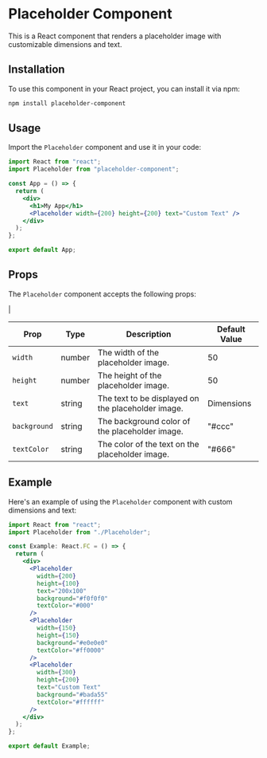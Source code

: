 # Placeholder Component

This is a React component that renders a placeholder image with customizable dimensions and text.

## Installation

To use this component in your React project, you can install it via npm:

```bash
npm install placeholder-component
```

## Usage

Import the `Placeholder` component and use it in your code:

```jsx
import React from "react";
import Placeholder from "placeholder-component";

const App = () => {
  return (
    <div>
      <h1>My App</h1>
      <Placeholder width={200} height={200} text="Custom Text" />
    </div>
  );
};

export default App;
```

## Props

The `Placeholder` component accepts the following props:

|

| Prop         | Type   | Description                                        | Default Value |
| ------------ | ------ | -------------------------------------------------- | ------------- |
| `width`      | number | The width of the placeholder image.                | 50            |
| `height`     | number | The height of the placeholder image.               | 50            |
| `text`       | string | The text to be displayed on the placeholder image. | Dimensions    |
| `background` | string | The background color of the placeholder image.     | "#ccc"        |
| `textColor`  | string | The color of the text on the placeholder image.    | "#666"        |

## Example

Here's an example of using the `Placeholder` component with custom dimensions and text:

```jsx
import React from "react";
import Placeholder from "./Placeholder";

const Example: React.FC = () => {
  return (
    <div>
      <Placeholder
        width={200}
        height={100}
        text="200x100"
        background="#f0f0f0"
        textColor="#000"
      />
      <Placeholder
        width={150}
        height={150}
        background="#e0e0e0"
        textColor="#ff0000"
      />
      <Placeholder
        width={300}
        height={200}
        text="Custom Text"
        background="#bada55"
        textColor="#ffffff"
      />
    </div>
  );
};

export default Example;
```
